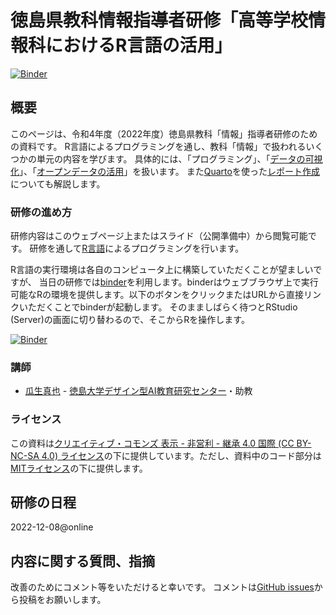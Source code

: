 # 徳島県教科情報指導者研修「高等学校情報科におけるR言語の活用」

[![Binder](https://mybinder.org/badge_logo.svg)](https://mybinder.org/v2/gh/uribo/221208tskm_ed_training/main?urlpath=rstudio)

## 概要

このページは、令和4年度（2022年度）徳島県教科「情報」指導者研修のための資料です。 R言語によるプログラミングを通し、教科「情報」で扱われるいくつかの単元の内容を学びます。 具体的には、「プログラミング」、「[データの可視化](https://uribo.github.io/221208tskm_ed_training/plot.html)」、「[オープンデータの活用](https://uribo.github.io/221208tskm_ed_training/shelter.html)」を扱います。 また[Quarto](https://quarto.org)を使った[レポート作成](https://uribo.github.io/221208tskm_ed_training/report.html)についても解説します。

### 研修の進め方

研修内容はこのウェブページ上またはスライド（公開準備中）から閲覧可能です。 研修を通して[R言語](https://cran.r-project.org)によるプログラミングを行います。

R言語の実行環境は各自のコンピュータ上に構築していただくことが望ましいですが、 当日の研修では[binder](https://mybinder.org)を利用します。binderはウェブブラウザ上で実行可能なRの環境を提供します。以下のボタンをクリックまたはURLから直接リンクいただくことでbinderが起動します。 そのまましばらく待つとRStudio (Server)の画面に切り替わるので、そこからRを操作します。

[![Binder](https://mybinder.org/badge_logo.svg)](https://mybinder.org/v2/gh/uribo/221208tskm_ed_training/main?urlpath=rstudio)

### 講師

- [瓜生真也](http://github.com/uribo) - [徳島大学デザイン型AI教育研究センター](https://www.tokushima-u.ac.jp/ai/)・助教

### ライセンス

この資料は[クリエイティブ・コモンズ 表示 - 非営利 - 継承 4.0 国際 (CC BY-NC-SA 4.0) ライセンス](https://creativecommons.org/licenses/by-nc-sa/4.0/deed.ja)の下に提供しています。ただし、資料中のコード部分は[MITライセンス](https://opensource.org/licenses/MIT)の下に提供します。

## 研修の日程

2022-12-08\@online

## 内容に関する質問、指摘

改善のためにコメント等をいただけると幸いです。 コメントは[GitHub issues](https://github.com/uribo/221208tskm_ed_training/issues/new)から投稿をお願いします。
